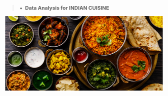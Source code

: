 > - <h3>Data Analysis for INDIAN CUISINE</h3>
> 


![Indian Flavour](https://github.com/ankesh-verma/EDA-Indian_Cusine/blob/main/Images/IndianFood.jpg "Indian Thali")

